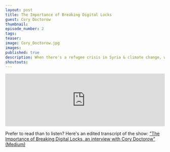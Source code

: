 ```yaml
---
layout: post
title: The Importance of Breaking Digital Locks
guest: Cory Doctorow
thumbnail:
episode_number: 2
tags:
teaser:
image: Cory_Doctorow.jpg
images:
published: true
description: When there's a refugee crisis in Syria & climate change, why care about digital rights? In this episode Drew talks with Cory Doctorow about social change in the age of the internet.
shoutouts:
---
```


<iframe width="100%" height="166" scrolling="no" frameborder="no" src="https://w.soundcloud.com/player/?url=https%3A//api.soundcloud.com/tracks/234808627&amp;color=ff5500&amp;auto_play=false&amp;hide_related=false&amp;show_comments=true&amp;show_user=true&amp;show_reposts=false"></iframe>


Prefer to read than to listen? Here's an edited transcript of the show: ["The Importance of Breaking Digital Locks, an interview with Cory Doctorow" (Medium)](https://medium.com/@drewwilson/the-importance-of-breaking-digital-locks-an-interview-with-cory-doctorow-10f40290fd53#.bvfqnnh72)
